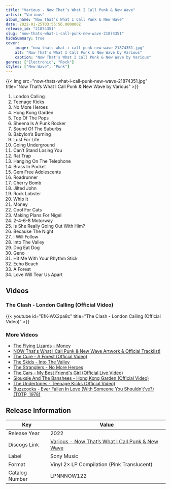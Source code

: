 ```yaml
---
title: "Various - Now That’s What I Call Punk & New Wave"
artist: "Various"
album_name: "Now That’s What I Call Punk & New Wave"
date: 2022-01-25T03:55:56.000000Z
release_id: "21874351"
slug: "now-thats-what-i-call-punk-new-wave-21874351"
hideSummary: true
cover:
    image: "now-thats-what-i-call-punk-new-wave-21874351.jpg"
    alt: "Now That’s What I Call Punk & New Wave by Various"
    caption: "Now That’s What I Call Punk & New Wave by Various"
genres: ["Electronic", "Rock"]
styles: ["New Wave", "Punk"]
---
```


{{< img src="now-thats-what-i-call-punk-new-wave-21874351.jpg" title="Now That’s What I Call Punk & New Wave by Various" >}}

<!-- section break -->

1. London Calling
2. Teenage Kicks
3. No More Heroes
4. Hong Kong Garden
5. Top Of The Pops
6. Sheena Is A Punk Rocker
7. Sound Of The Suburbs
8. Babylon’s Burning
9. Lust For Life
10. Going Underground
11. Can’t Stand Losing You
12. Rat Trap
13. Hanging On The Telephone
14. Brass In Pocket
15. Gem Free Adolescents
16. Roadrunner
17. Cherry Bomb
18. Jilted John
19. Rock Lobster
20. Whip It
21. Money
22. Cool For Cats
23. Making Plans For Nigel
24. 2-4-6-8 Motorway
25. Is She Really Going Out With Him?
26. Because The Night
27. I Will Follow
28. Into The Valley
29. Dog Eat Dog
30. Geno
31. Hit Me With Your Rhythm Stick
32. Echo Beach
33. A Forest
34. Love Will Tear Us Apart

<!-- section break -->




## Videos
### The Clash - London Calling (Official Video)
{{< youtube id="EfK-WX2pa8c" title="The Clash - London Calling (Official Video)" >}}<br>

### More Videos

- [The Flying Lizards - Money](https://www.youtube.com/watch?v=E-P2qL3qkzk)
- [NOW That's What I Call Punk & New Wave Artwork & Official Tracklist!](https://www.youtube.com/watch?v=TQb_AcW_cZw)
- [The Cure - A Forest (Official Video)](https://www.youtube.com/watch?v=xik-y0xlpZ0)
- [The Skids - Into The Valley](https://www.youtube.com/watch?v=9udxbvHiqGw)
- [The Stranglers - No More Heroes](https://www.youtube.com/watch?v=2B4bsqYxwo0)
- [The Cars - My Best Friend's Girl (Official Live Video)](https://www.youtube.com/watch?v=RyFo6p6LGkA)
- [Siouxsie And The Banshees - Hong Kong Garden (Official Video)](https://www.youtube.com/watch?v=Y-l9GQJRl9Y)
- [The Undertones - Teenage Kicks (Official Video)](https://www.youtube.com/watch?v=PinCg7IGqHg)
- [Buzzcocks - Ever Fallen In Love (With Someone You Shouldn’t’ve?) (TOTP, 1978)](https://www.youtube.com/watch?v=0Af7ayYIJ9w)


## Release Information
|  Key           | Value                                                |
| ---------------| ---------------------------------------------------- |
| Release Year   | 2022                                   |
| Discogs Link   | [Various - Now That’s What I Call Punk & New Wave](https://www.discogs.com/release/21874351-Various-Now-Thats-What-I-Call-Punk-New-Wave) |
| Label          | Sony Music |
| Format         | Vinyl 2× LP Compilation (Pink Translucent) |
| Catalog Number | LPNNNOW122 |
